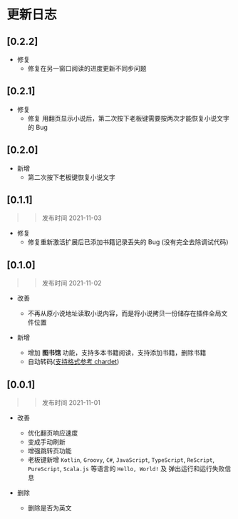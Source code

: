 # 更新日志

## [0.2.2]
- 修复
  - 修复在另一窗口阅读的进度更新不同步问题

## [0.2.1]

- 修复
  - 修复 用翻页显示小说后，第二次按下老板键需要按两次才能恢复小说文字的 Bug

## [0.2.0]

- 新增
  - 第二次按下老板键恢复小说文字

## [0.1.1]

> > 发布时间 2021-11-03

- 修复
  - 修复重新激活扩展后已添加书籍记录丢失的 Bug (没有完全去除调试代码)

## [0.1.0]

> > 发布时间 2021-11-02

- 改善

  - 不再从原小说地址读取小说内容，而是将小说拷贝一份储存在插件全局文件位置

- 新增
  - 增加 **图书馆** 功能，支持多本书籍阅读，支持添加书籍，删除书籍
  - 自动转码([支持格式参考 chardet](https://www.npmjs.com/package/chardet))

## [0.0.1]

> > 发布时间 2021-11-01

- 改善

  - 优化翻页响应速度
  - 变成手动刷新
  - 增强跳转页功能
  - 老板键新增 `Kotlin`, `Groovy`, `C#`, `JavaScript`, `TypeScript`, `ReScript`, `PureScript`, `Scala.js` 等语言的 `Hello, World!` 及 弹出运行和运行失败信息

- 删除
  - 删除是否为英文
